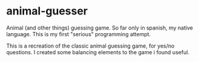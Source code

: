 # animal-guesser
Animal (and other things) guessing game.
So far only in spanish, my native language. This is my first "serious" programming attempt. 

This is a recreation of the classic animal guessing game, for yes/no questions. I created some balancing elements to the game i found useful.
